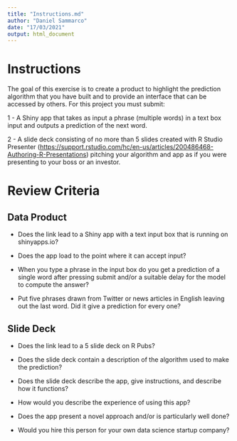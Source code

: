 ```yaml
---
title: "Instructions.md"
author: "Daniel Sammarco"
date: "17/03/2021"
output: html_document
---
```


# Instructions

The goal of this exercise is to create a product to highlight the prediction algorithm that you have built and to provide an interface that can be accessed by others. For this project you must submit:

1 - A Shiny app that takes as input a phrase (multiple words) in a text box input and outputs a prediction of the next word.

2 - A slide deck consisting of no more than 5 slides created with R Studio Presenter (https://support.rstudio.com/hc/en-us/articles/200486468-Authoring-R-Presentations) pitching your algorithm and app as if you were presenting to your boss or an investor.

# Review Criteria

## Data Product

- Does the link lead to a Shiny app with a text input box that is running on shinyapps.io?

- Does the app load to the point where it can accept input?

- When you type a phrase in the input box do you get a prediction of a single word after pressing submit and/or a suitable delay for the model to compute the answer?

- Put five phrases drawn from Twitter or news articles in English leaving out the last word. Did it give a prediction for every one?

## Slide Deck

- Does the link lead to a 5 slide deck on R Pubs?

- Does the slide deck contain a description of the algorithm used to make the prediction?

- Does the slide deck describe the app, give instructions, and describe how it functions?

- How would you describe the experience of using this app?

- Does the app present a novel approach and/or is particularly well done?

- Would you hire this person for your own data science startup company?

